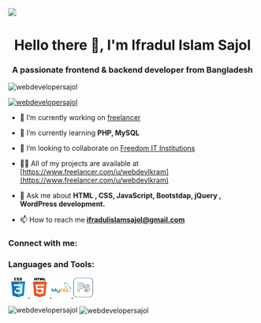 <img src="https://scontent.fcla4-1.fna.fbcdn.net/v/t39.30808-6/486160993_641623685128817_1423608731145287433_n.jpg?_nc_cat=102&ccb=1-7&_nc_sid=127cfc&_nc_eui2=AeEM6asIAKZ6LN2jenCBTmJ3BfaX71NKTk8F9pfvU0pOT9_78uoxN8crXRKFWHpHEBhxECol_MtpyJgOkkY7sGm9&_nc_ohc=QtCur1OEANIQ7kNvwGYzv9k&_nc_oc=AdmDRy4BLmLj8IYNNdc5R3LwLm4Ag0zraASkGma6NnBEB6wpeIlra0KBNM-tom0oM9g&_nc_zt=23&_nc_ht=scontent.fcla4-1.fna&_nc_gid=yaxwd_WoyLViCJS-4U3K4Q&oh=00_AfYUoSlPgONfuEkF7ZJgBkQvl3eav2JlTVKlgQXYNDyH0w&oe=68CF793D">
<h1 align="center">Hello there 👋, I'm Ifradul Islam Sajol</h1>
<h3 align="center">A passionate frontend & backend developer from Bangladesh</h3>

<p align="left"> <img src="https://komarev.com/ghpvc/?username=webdevelopersajol&label=Profile%20views&color=0e75b6&style=flat" alt="webdevelopersajol" /> </p>

<p align="left"> <a href="https://github.com/ryo-ma/github-profile-trophy"><img src="https://github-profile-trophy.vercel.app/?username=webdevelopersajol" alt="webdevelopersajol" /></a> </p>

- 🔭 I’m currently working on [freelancer](https://www.freelancer.com/u/webdevIkram)

- 🌱 I’m currently learning **PHP, MySQL**

- 👯 I’m looking to collaborate on [Freedom IT Institutions](https://freedomitinstitutions.com/)

- 👨‍💻 All of my projects are available at [https://www.freelancer.com/u/webdevIkram](https://www.freelancer.com/u/webdevIkram)

- 💬 Ask me about **HTML , CSS, JavaScript, Bootstdap, jQuery , WordPress development.**

- 📫 How to reach me **ifradulislamsajol@gmail.com**

<h3 align="left">Connect with me:</h3>
<p align="left">
</p>

<h3 align="left">Languages and Tools:</h3>
<p align="left"> <a href="https://www.w3schools.com/css/" target="_blank" rel="noreferrer"> <img src="https://raw.githubusercontent.com/devicons/devicon/master/icons/css3/css3-original-wordmark.svg" alt="css3" width="40" height="40"/> </a> <a href="https://www.w3.org/html/" target="_blank" rel="noreferrer"> <img src="https://raw.githubusercontent.com/devicons/devicon/master/icons/html5/html5-original-wordmark.svg" alt="html5" width="40" height="40"/> </a> <a href="https://www.mysql.com/" target="_blank" rel="noreferrer"> <img src="https://raw.githubusercontent.com/devicons/devicon/master/icons/mysql/mysql-original-wordmark.svg" alt="mysql" width="40" height="40"/> </a> <a href="https://www.photoshop.com/en" target="_blank" rel="noreferrer"> <img src="https://raw.githubusercontent.com/devicons/devicon/master/icons/photoshop/photoshop-line.svg" alt="photoshop" width="40" height="40"/> </a> </p>

<p><img align="left" src="https://github-readme-stats.vercel.app/api/top-langs?username=webdevelopersajol&show_icons=true&locale=en&layout=compact" alt="webdevelopersajol" /></p>

<p>&nbsp;<img align="center" src="https://github-readme-stats.vercel.app/api?username=webdevelopersajol&show_icons=true&locale=en" alt="webdevelopersajol" /></p>
